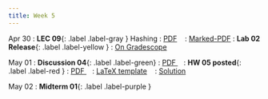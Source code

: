 ```yaml
---
title: Week 5
---
```


Apr 30
: **LEC 09**{: .label .label-gray } Hashing
  : [PDF](lectures/09-hashing/Lec09.pdf) &nbsp;&nbsp;
  : [Marked-PDF](lectures/09-hashing/Lec09-marked.pdf)
: **Lab 02 Release**{: .label .label-yellow } 
  : [On Gradescope](#)

May 01
: **Discussion 04**{: .label .label-green}
  : [PDF ](discussion/discussion-04.pdf) &nbsp;&nbsp;
: **HW 05 posted**{: .label .label-red }
  : [PDF ](homeworks/HW05/HW05.pdf) &nbsp;&nbsp;
  : [LaTeX template](homeworks/HW05/template.zip) &nbsp;&nbsp;
  : [Solution](#)

May 02
: **Midterm 01**{: .label .label-purple } 


